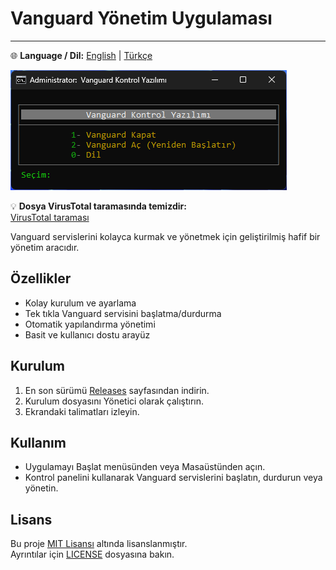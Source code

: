 # Vanguard Yönetim Uygulaması

---

🌐 **Language / Dil:** [English](/README.md) | [Türkçe](docs/TR/README.tr.md)

![Uygulama Ekran Görüntüsü](/assets/screenshot_tr.png)

💡 **Dosya VirusTotal taramasında temizdir:**  
[VirusTotal taraması](https://www.virustotal.com/gui/file/92a252bf6b99b025ec6fdc3c4915fe6329a366c43b124953323851fd78f43e50?nocache=1)

Vanguard servislerini kolayca kurmak ve yönetmek için geliştirilmiş hafif bir yönetim aracıdır.

## Özellikler
- Kolay kurulum ve ayarlama  
- Tek tıkla Vanguard servisini başlatma/durdurma  
- Otomatik yapılandırma yönetimi  
- Basit ve kullanıcı dostu arayüz  

## Kurulum
1. En son sürümü [Releases](../../releases) sayfasından indirin.  
2. Kurulum dosyasını Yönetici olarak çalıştırın.  
3. Ekrandaki talimatları izleyin.  

## Kullanım
- Uygulamayı Başlat menüsünden veya Masaüstünden açın.  
- Kontrol panelini kullanarak Vanguard servislerini başlatın, durdurun veya yönetin.  

## Lisans
Bu proje [MIT Lisansı](LICENSE) altında lisanslanmıştır.  
Ayrıntılar için [LICENSE](LICENSE) dosyasına bakın.
